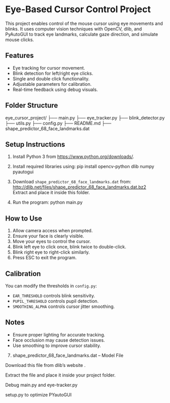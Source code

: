 # Eye-Based Cursor Control Project

This project enables control of the mouse cursor using eye movements and blinks. It uses computer vision techniques with OpenCV, dlib, and PyAutoGUI to track eye landmarks, calculate gaze direction, and simulate mouse clicks.

## Features
- Eye tracking for cursor movement.
- Blink detection for left/right eye clicks.
- Single and double click functionality.
- Adjustable parameters for calibration.
- Real-time feedback using debug visuals.

## Folder Structure

eye_cursor_project/
├── main.py
├── eye_tracker.py
├── blink_detector.py
├── utils.py
├── config.py
├── README.md
├── shape_predictor_68_face_landmarks.dat


## Setup Instructions

1. Install Python 3 from https://www.python.org/downloads/.

2. Install required libraries using:
pip install opencv-python dlib numpy pyautogui


3. Download `shape_predictor_68_face_landmarks.dat` from:
http://dlib.net/files/shape_predictor_68_face_landmarks.dat.bz2  
Extract and place it inside this folder.

4. Run the program:
python main.py

## How to Use

1. Allow camera access when prompted.
2. Ensure your face is clearly visible.
3. Move your eyes to control the cursor.
4. Blink left eye to click once, blink twice to double-click.
5. Blink right eye to right-click similarly.
6. Press ESC to exit the program.

## Calibration

You can modify the thresholds in `config.py`:
- `EAR_THRESHOLD` controls blink sensitivity.
- `PUPIL_THRESHOLD` controls pupil detection.
- `SMOOTHING_ALPHA` controls cursor jitter smoothing.


## Notes

- Ensure proper lighting for accurate tracking.
- Face occlusion may cause detection issues.
- Use smoothing to improve cursor stability.

7. shape_predictor_68_face_landmarks.dat – Model File

Download this file from dlib’s website
.

Extract the file and place it inside your project folder.
 
Debug main.py and eye-tracker.py

setup.py to optimize PYautoGUI